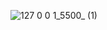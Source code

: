 ![127 0 0 1_5500_ (1)](https://github.com/Prabhat-gupt/TSC-Intern/assets/98599890/12e649eb-aa9b-49e8-a17f-a54beb71e07d)
